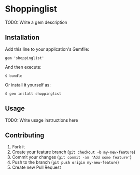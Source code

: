 # Shoppinglist

TODO: Write a gem description

## Installation

Add this line to your application's Gemfile:

    gem 'shoppinglist'

And then execute:

    $ bundle

Or install it yourself as:

    $ gem install shoppinglist

## Usage

TODO: Write usage instructions here

## Contributing

1. Fork it
2. Create your feature branch (`git checkout -b my-new-feature`)
3. Commit your changes (`git commit -am 'Add some feature'`)
4. Push to the branch (`git push origin my-new-feature`)
5. Create new Pull Request
